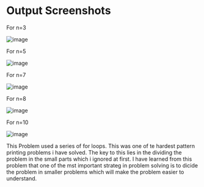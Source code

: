 <h1>Output Screenshots</h1>

For n=3

![image](https://github.com/user-attachments/assets/dce2e18c-42c0-4f8c-8523-51f7638e4aaa)

For n=5

![image](https://github.com/user-attachments/assets/b85dd032-bcf2-48be-84b3-e9ee8f1e8d88)

For n=7 

![image](https://github.com/user-attachments/assets/f3acebc4-5831-48b6-849d-8878e16a9193)

For n=8

![image](https://github.com/user-attachments/assets/c62baa61-e461-4fb1-afe2-54b5ba985ed4)

For n=10

![image](https://github.com/user-attachments/assets/a6f91c44-4ed8-4ab4-8249-49f28f23393b)

This Problem used a series of for loops.
This was one of te hardest pattern printing problems i have solved. The key to this lies in the dividing the problem in the small parts which i ignored at first. I have learned from this problem that one of the mst important strateg in problem solving is to dicide the problem in smaller problems which will make the problem easier to understand.
